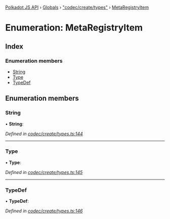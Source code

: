 [Polkadot JS API](../README.md) › [Globals](../globals.md) › ["codec/create/types"](../modules/_codec_create_types_.md) › [MetaRegistryItem](_codec_create_types_.metaregistryitem.md)

# Enumeration: MetaRegistryItem

## Index

### Enumeration members

* [String](_codec_create_types_.metaregistryitem.md#string)
* [Type](_codec_create_types_.metaregistryitem.md#type)
* [TypeDef](_codec_create_types_.metaregistryitem.md#typedef)

## Enumeration members

###  String

• **String**:

*Defined in [codec/create/types.ts:144](https://github.com/polkadot-js/api/blob/b8d7f4803b/packages/types/src/codec/create/types.ts#L144)*

___

###  Type

• **Type**:

*Defined in [codec/create/types.ts:145](https://github.com/polkadot-js/api/blob/b8d7f4803b/packages/types/src/codec/create/types.ts#L145)*

___

###  TypeDef

• **TypeDef**:

*Defined in [codec/create/types.ts:146](https://github.com/polkadot-js/api/blob/b8d7f4803b/packages/types/src/codec/create/types.ts#L146)*
